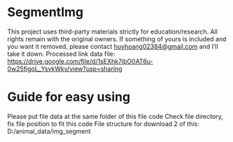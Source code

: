 # SegmentImg

This project uses third-party materials strictly for education/research. All rights remain with the original owners. If something of yours is included and you want it removed, please contact huyhoang02384@gmail.com and I’ll take it down.
Processed link data file: https://drive.google.com/file/d/1sEXhk7ibO0AT6u-0w25figoL_YsvkWkv/view?usp=sharing

# Guide for easy using
  Please put file data at the same folder of this file code
  Check file directory, fix file position to fit this code
  File structure for download 2 of this:
  D:/animal_data/img_segment
